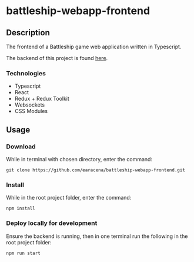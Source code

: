 # battleship-webapp-frontend

## Description
The frontend of a Battleship game web application written in Typescript.

The backend of this project is found [here](https://github.com/earacena/battleship-webapp-backend).

### Technologies
  * Typescript
  * React
  * Redux + Redux Toolkit
  * Websockets
  * CSS Modules

## Usage
### Download
While in terminal with chosen directory, enter the command:
```
git clone https://github.com/earacena/battleship-webapp-frontend.git
```

### Install
While in the root project folder, enter the command:
```
npm install
```

### Deploy locally for development
Ensure the backend is running, then in one terminal run the following in the root project folder:
```
npm run start
```